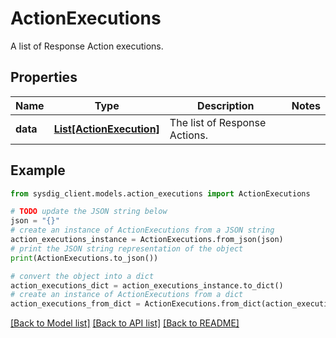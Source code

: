 # ActionExecutions

A list of Response Action executions.

## Properties

Name | Type | Description | Notes
------------ | ------------- | ------------- | -------------
**data** | [**List[ActionExecution]**](ActionExecution.md) | The list of Response Actions. | 

## Example

```python
from sysdig_client.models.action_executions import ActionExecutions

# TODO update the JSON string below
json = "{}"
# create an instance of ActionExecutions from a JSON string
action_executions_instance = ActionExecutions.from_json(json)
# print the JSON string representation of the object
print(ActionExecutions.to_json())

# convert the object into a dict
action_executions_dict = action_executions_instance.to_dict()
# create an instance of ActionExecutions from a dict
action_executions_from_dict = ActionExecutions.from_dict(action_executions_dict)
```
[[Back to Model list]](../README.md#documentation-for-models) [[Back to API list]](../README.md#documentation-for-api-endpoints) [[Back to README]](../README.md)


